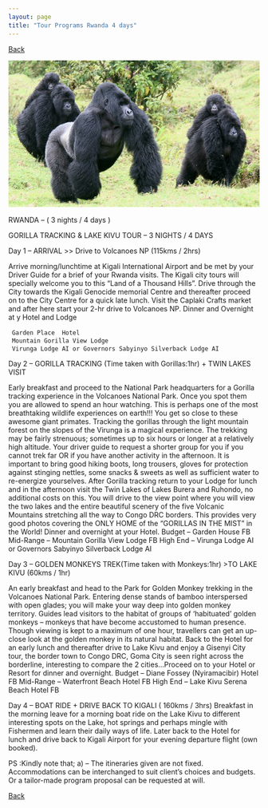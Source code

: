 ```yaml
---
layout: page
title: "Tour Programs Rwanda 4 days"
---
```

[Back](../tourprograms.md)

![19](../assets/19.jpg)

RWANDA – ( 3 nights / 4 days )

GORILLA TRACKING & LAKE KIVU TOUR – 3 NIGHTS / 4 DAYS

Day 1 – ARRIVAL >> Drive to Volcanoes NP (115kms / 2hrs) 

Arrive morning/lunchtime at Kigali International Airport and be met by your Driver Guide for a brief of your Rwanda visits. The Kigali city tours will specially welcome you to this “Land of a Thousand Hills”. Drive through the City towards the Kigali Genocide memorial Centre and thereafter proceed on to the City Centre for a quick late lunch. Visit the Caplaki Crafts market and after here start your 2-hr drive to Volcanoes NP. Dinner and Overnight at y Hotel and  Lodge

     Garden Place  Hotel
     Mountain Gorilla View Lodge 
     Virunga Lodge AI or Governors Sabyinyo Silverback Lodge AI

Day 2 – GORILLA TRACKING (Time taken with Gorillas:1hr)  +  TWIN LAKES VISIT

Early breakfast and proceed to the National Park headquarters for a Gorilla tracking experience in the Volcanoes National Park. Once you spot them you are allowed to spend an hour watching. This is perhaps one of the most breathtaking wildlife experiences on earth!!! You get so close to these awesome giant primates. Tracking the gorillas through the light mountain forest on the slopes of the Virunga is a magical experience. The trekking may be fairly strenuous; sometimes up to six hours or longer at a relatively high altitude. Your driver guide to request a shorter group for you if you cannot trek far OR if you have another activity in the afternoon. It is important to bring good hiking boots, long trousers, gloves for protection against stinging nettles, some snacks & sweets as well as sufficient water to re-energize yourselves. After Gorilla tracking return to your Lodge for lunch and in the afternoon visit the Twin Lakes of Lakes Burera and Ruhondo, no additional costs on this. You will drive to the view point where you will view the two lakes and the entire beautiful scenery of the five Volcanic Mountains stretching all the way to Congo DRC borders. This provides very good photos covering the ONLY HOME of the “GORILLAS IN THE MIST” in the World! Dinner and overnight at your Hotel.
Budget – Garden House FB
Mid-Range – Mountain Gorilla View Lodge FB
High End – Virunga Lodge AI or Governors Sabyinyo Silverback Lodge AI

Day 3 – GOLDEN MONKEYS TREK(Time taken with Monkeys:1hr) >TO LAKE KIVU (60kms / 1hr)

An early breakfast and head to the Park for Golden Monkey trekking in the Volcanoes National Park. Entering dense stands of bamboo interspersed with open glades; you will make your way deep into golden monkey territory. Guides lead visitors to the habitat of groups of ‘habituated’ golden monkeys – monkeys that have become accustomed to human presence. Though viewing is kept to a maximum of one hour, travellers can get an up-close look at the golden monkey in its natural habitat. Back to the Hotel for an early lunch and thereafter drive to Lake Kivu and enjoy a Gisenyi City tour, the border town to Congo DRC, Goma City is seen right across the borderline, interesting to compare the 2 cities…Proceed on to your Hotel or Resort for dinner and overnight.
Budget – Diane Fossey (Nyiramacibir) Hotel FB
Mid-Range – Waterfront Beach Hotel FB
High End – Lake Kivu Serena Beach Hotel FB

Day 4 – BOAT RIDE + DRIVE BACK TO KIGALI ( 160kms / 3hrs)
Breakfast in the morning leave for a morning boat ride on the Lake Kivu to different interesting spots on the Lake, hot springs and perhaps mingle with Fishermen and learn their daily ways of life. Later back to the Hotel for lunch and drive back to Kigali Airport for your evening departure flight (own booked).

PS :Kindly note that;
a) – The itineraries given are not fixed. Accommodations can be interchanged to suit client’s choices and budgets. Or a tailor-made program proposal can be requested at will.

[Back](../tourprograms.md)
